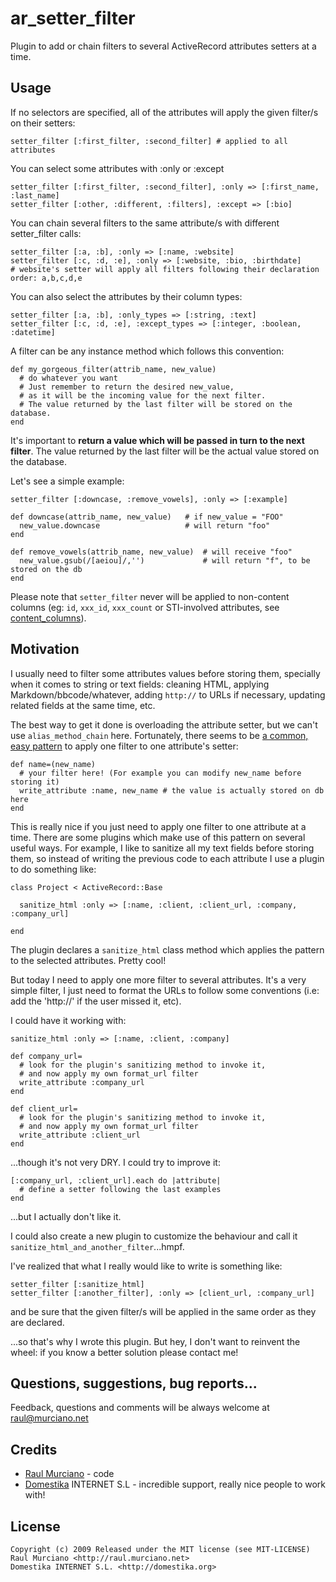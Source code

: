 ar\_setter\_filter
================

Plugin to add or chain filters to several ActiveRecord attributes setters at a time.

Usage
-----

If no selectors are specified, all of the attributes will apply the given filter/s on their setters:

    setter_filter [:first_filter, :second_filter] # applied to all attributes
    
You can select some attributes with :only or :except

    setter_filter [:first_filter, :second_filter], :only => [:first_name, :last_name]
    setter_filter [:other, :different, :filters], :except => [:bio]

You can chain several filters to the same attribute/s with different setter_filter calls:

    setter_filter [:a, :b], :only => [:name, :website]
    setter_filter [:c, :d, :e], :only => [:website, :bio, :birthdate] 
    # website's setter will apply all filters following their declaration order: a,b,c,d,e

You can also select the attributes by their column types:

    setter_filter [:a, :b], :only_types => [:string, :text]
    setter_filter [:c, :d, :e], :except_types => [:integer, :boolean, :datetime] 

A filter can be any instance method which follows this convention:

    def my_gorgeous_filter(attrib_name, new_value)
      # do whatever you want
      # Just remember to return the desired new_value, 
      # as it will be the incoming value for the next filter.
      # The value returned by the last filter will be stored on the database.
    end

It's important to **return a value which will be passed in turn to the next filter**. 
The value returned by the last filter will be the actual value stored on the database.

Let's see a simple example:

    setter_filter [:downcase, :remove_vowels], :only => [:example]
  
    def downcase(attrib_name, new_value)   # if new_value = "FOO"
      new_value.downcase                   # will return "foo"
    end
  
    def remove_vowels(attrib_name, new_value)  # will receive "foo"
      new_value.gsub(/[aeiou]/,'')             # will return "f", to be stored on the db
    end

Please note that `setter_filter` never will be applied to non-content columns (eg: `id`, `xxx_id`, `xxx_count` or STI-involved attributes, see [content_columns](http://api.rubyonrails.org/classes/ActiveRecord/Base.html#M002242)).


Motivation
----------

I usually need to filter some attributes values before storing them, specially 
when it comes to string or text fields: cleaning HTML, applying Markdown/bbcode/whatever, 
adding `http://` to URLs if necessary, updating related fields at the same time, etc.

The best way to get it done is overloading the attribute setter, but we can't use `alias_method_chain` here. 
Fortunately, there seems to be [a common, easy pattern](http://adam.blog.heroku.com/past/2007/11/13/2007111322303440307/) 
to apply one filter to one attribute's setter:

    def name=(new_name)
      # your filter here! (For example you can modify new_name before storing it)
      write_attribute :name, new_name # the value is actually stored on db here
    end

This is really nice if you just need to apply one filter to one attribute at a time. There are some
plugins which make use of this pattern on several useful ways. For example, I like to sanitize all my
text fields before storing them, so instead of writing the previous code to each attribute I use a plugin 
to do something like:

    class Project < ActiveRecord::Base

      sanitize_html :only => [:name, :client, :client_url, :company, :company_url]
    
    end

The plugin declares a `sanitize_html` class method which applies the pattern to the selected attributes. Pretty cool!

But today I need to apply one more filter to several attributes. It's a very simple filter, I just 
need to format the URLs to follow some conventions (i.e: add the 'http://' if the user missed it, etc).

I could have it working with:

    sanitize_html :only => [:name, :client, :company]
    
    def company_url=
      # look for the plugin's sanitizing method to invoke it,
      # and now apply my own format_url filter
      write_attribute :company_url
    end

    def client_url=
      # look for the plugin's sanitizing method to invoke it,
      # and now apply my own format_url filter
      write_attribute :client_url
    end
    
...though it's not very DRY. I could try to improve it:

    [:company_url, :client_url].each do |attribute|
      # define a setter following the last examples
    end

...but I actually don't like it.

I could also create a new plugin to customize the behaviour and call it `sanitize_html_and_another_filter`...hmpf.

I've realized that what I really would like to write is something like:

    setter_filter [:sanitize_html]
    setter_filter [:another_filter], :only => [client_url, :company_url]

and be sure that the given filter/s will be applied in the same order as they are declared.

...so that's why I wrote this plugin. 
But hey, I don't want to reinvent the wheel: if you know a better solution please contact me!

Questions, suggestions, bug reports...
--------------------------------------
Feedback, questions and comments will be always welcome at raul@murciano.net

Credits
-------
- [Raul Murciano](http://raul.murciano.net) - code
- [Domestika](http://domestika.org) INTERNET S.L  - incredible support, really nice people to work with!

License
-------
    Copyright (c) 2009 Released under the MIT license (see MIT-LICENSE)
    Raul Murciano <http://raul.murciano.net>  
    Domestika INTERNET S.L. <http://domestika.org>
